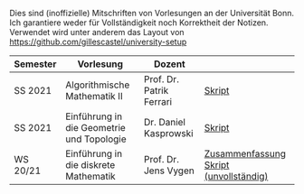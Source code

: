 Dies sind (inoffizielle) Mitschriften von Vorlesungen an der Universität Bonn.
Ich garantiere weder für Vollständigkeit noch Korrektheit der Notizen.
Verwendet wird unter anderem das Layout von
https://github.com/gillescastel/university-setup


| Semester | Vorlesung | Dozent | |
| --- | --- | --- | --- |
| SS 2021 | Algorithmische Mathematik II | Prof. Dr. Patrik Ferrari | [Skript](https://github.com/kesslermaximilian/LectureNotesBonn/blob/master/algorithmische-mathematik-2/master.pdf?raw=true) |
| SS 2021 | Einführung in die Geometrie und Topologie | Dr. Daniel Kasprowski | [Skript](https://github.com/kesslermaximilian/LectureNotesBonn/blob/master/geometrie-und-topologie/master.pdf?raw=true)|
| WS 20/21 | Einführung in die diskrete Mathematik | Prof. Dr. Jens Vygen | [Zusammenfassung](https://github.com/kesslermaximilian/LectureNotesBonn/blob/master/einfuehrung-in-die-diskrete-mathematik/zusammenfassung.pdf?raw=true) [Skript (unvollständig)](https://github.com/kesslermaximilian/LectureNotesBonn/blob/master/einfuehrung-in-die-diskrete-mathematik/skript.pdf?raw=true)|
